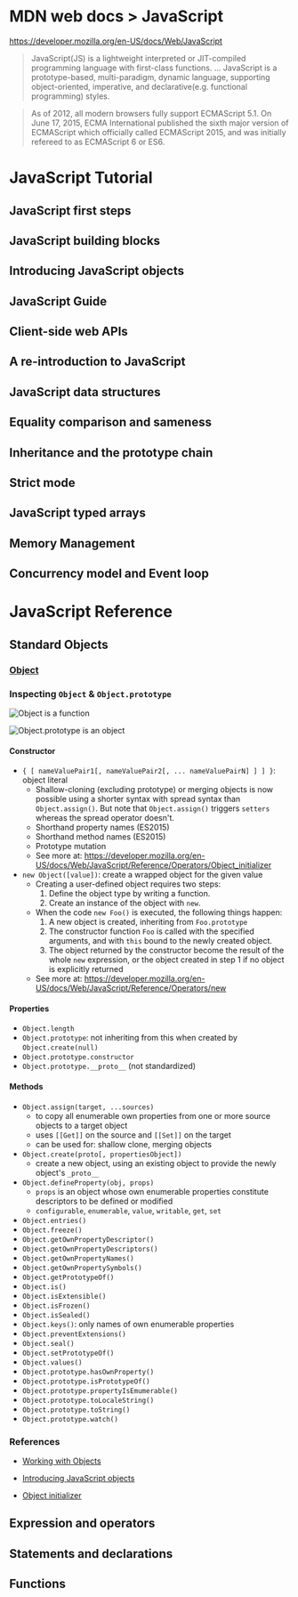 # MDN web docs > JavaScript

https://developer.mozilla.org/en-US/docs/Web/JavaScript

> JavaScript(JS) is a lightweight interpreted or JIT-compiled programming language with first-class functions. ... JavaScript is a prototype-based, multi-paradigm, dynamic language, supporting object-oriented, imperative, and declarative(e.g. functional programming) styles.

> As of 2012, all modern browsers fully support ECMAScript 5.1.
> On June 17, 2015, ECMA International published the sixth major version of ECMAScript which officially called ECMAScript 2015, and was initially refereed to as ECMAScript 6 or ES6.

# JavaScript Tutorial

## JavaScript first steps
## JavaScript building blocks
## Introducing JavaScript objects
## JavaScript Guide
## Client-side web APIs
## A re-introduction to JavaScript
## JavaScript data structures
## Equality comparison and sameness
## Inheritance and the prototype chain
## Strict mode
## JavaScript typed arrays
## Memory Management
## Concurrency model and Event loop

# JavaScript Reference

## Standard Objects

### [Object](https://developer.mozilla.org/en-US/docs/Web/JavaScript/Reference/Global_Objects/Object)

### Inspecting `Object` & `Object.prototype`
![Object is a function](https://user-images.githubusercontent.com/4011348/40109137-4cc1daae-592f-11e8-8bd7-42528c21dd0d.png)

![Object.prototype is an object](https://user-images.githubusercontent.com/4011348/40109205-75001bca-592f-11e8-9d05-b913287ad4ef.png)


#### Constructor
* `{ [ nameValuePair1[, nameValuePair2[, ... nameValuePairN] ] ] }`: object literal
    - Shallow-cloning (excluding prototype) or merging objects is now possible using a shorter syntax with spread syntax than `Object.assign()`. But note that `Object.assign()` triggers `setters` whereas the spread operator doesn't.
    - Shorthand property names (ES2015)
    - Shorthand method names (ES2015)
    - Prototype mutation
    - See more at: https://developer.mozilla.org/en-US/docs/Web/JavaScript/Reference/Operators/Object_initializer
* `new Object([value])`: create a wrapped object for the given value
    - Creating a user-defined object requires two steps:
        1. Define the object type by writing a function.
        2. Create an instance of the object with `new`.
    - When the code `new Foo()` is executed, the following things happen: 
        1. A new object is created, inheriting from `Foo.prototype`
        2. The constructor function `Foo` is called with the specified arguments, and with `this` bound to the newly created object.
        3. The object returned by the constructor become the result of the whole `new` expression, or the object created in step 1 if no object is explicitly returned
    - See more at: https://developer.mozilla.org/en-US/docs/Web/JavaScript/Reference/Operators/new

#### Properties
* `Object.length`
* `Object.prototype`: not inheriting from this when created by `Object.create(null)`
* `Object.prototype.constructor`
* `Object.prototype.__proto__` (not standardized)

#### Methods
* `Object.assign(target, ...sources)`
    * to copy all enumerable own properties from one or more source objects to a target object
    * uses `[[Get]]` on the source and `[[Set]]` on the target
    * can be used for: shallow clone, merging objects
* `Object.create(proto[, propertiesObject])`
    - create a new object, using an existing object to provide the newly object's `_proto__`
* `Object.defineProperty(obj, props)`
    - `props` is an object whose own enumerable properties constitute descriptors to be defined or modified
    - `configurable`, `enumerable`, `value`, `writable`, `get`, `set`
* `Object.entries()`
* `Object.freeze()`
* `Object.getOwnPropertyDescriptor()`
* `Object.getOwnPropertyDescriptors()`
* `Object.getOwnPropertyNames()`
* `Object.getOwnPropertySymbols()`
* `Object.getPrototypeOf()`
* `Object.is()`
* `Object.isExtensible()`
* `Object.isFrozen()`
* `Object.isSealed()`
* `Object.keys()`: only names of own enumerable properties
* `Object.preventExtensions()`
* `Object.seal()`
* `Object.setPrototypeOf()`
* `Object.values()`
* `Object.prototype.hasOwnProperty()`
* `Object.prototype.isPrototypeOf()`
* `Object.prototype.propertyIsEmumerable()` 
* `Object.prototype.toLocaleString()`
* `Object.prototype.toString()`
* `Object.prototype.watch()`

### References
* [Working with Objects](https://developer.mozilla.org/en-US/docs/Web/JavaScript/Guide/Working_with_Objects)
* [Introducing JavaScript objects](https://developer.mozilla.org/en-US/docs/Learn/JavaScript/Objects)

* [Object initializer](https://developer.mozilla.org/en-US/docs/Web/JavaScript/Reference/Operators/Object_initializer)

## Expression and operators
## Statements and declarations
## Functions

